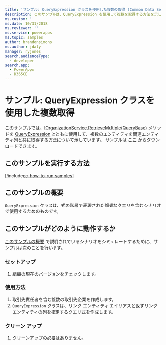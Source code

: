 ```yaml
---
title: 'サンプル: QueryExpression クラスを使用した複数の取得 (Common Data Service) | Microsoft Docs'
description: このサンプルは、QueryExpression を使用して複数を取得する方法を示します
ms.custom: ''
ms.date: 10/31/2018
ms.reviewer: ''
ms.service: powerapps
ms.topic: samples
author: brandonsimons
ms.author: jdaly
manager: ryjones
search.audienceType:
  - developer
search.app:
  - PowerApps
  - D365CE
---
```

# <a name="sample-retrieve-multiple-with-the-queryexpression-class"></a>サンプル: QueryExpression クラスを使用した複数取得

<!-- Re-title? This is really about retrieving  related records 
https://docs.microsoft.com/dynamics365/customer-engagement/developer/org-service/sample-retrieve-multiple-queryexpression-class
-->
このサンプルでは、[IOrganizationService.RetrieveMultiple(QueryBase)](https://docs.microsoft.com/dotnet/api/microsoft.xrm.sdk.iorganizationservice.retrievemultiple?view=dynamics-general-ce-9#Microsoft_Xrm_Sdk_IOrganizationService_RetrieveMultiple_Microsoft_Xrm_Sdk_Query_QueryBase_) メソッドを [QueryExpression](https://docs.microsoft.com/dotnet/api/microsoft.xrm.sdk.query.queryexpression?view=dynamics-general-ce-9) とともに使用して、複数のエンティティを関連エンティティ列と共に取得する方法について示しています。 サンプルは [ここ](https://github.com/Microsoft/PowerApps-Samples/tree/master/cds/orgsvc/C%23/RetrieveMultipleByQueryExpression) からダウンロードできます。

## <a name="how-to-run-this-sample"></a>このサンプルを実行する方法

[!include[cc-how-to-run-samples](../../includes/cc-how-to-run-samples.md)]


## <a name="what-this-sample-does"></a>このサンプルの概要

`QueryExpression` クラスは、式の階層で表現された複雑なクエリを含むシナリオで使用するためのものです。

## <a name="how-this-sample-works"></a>このサンプルがどのように動作するか

[このサンプルの概要](#what-this-sample-does) で説明されているシナリオをシミュレートするために、サンプルは次のことを行います。

### <a name="setup"></a>セットアップ

1. 組織の現在のバージョンをチェックします。

### <a name="demonstrate"></a>使用方法
1. 取引先責任者を含む複数の取引先企業を作成します。
1. `QueryExpression` クラスは、リンク エンティティ エイリアスと返すリンク エンティティの列を指定するクエリ式を作成します。
### <a name="clean-up"></a>クリーン アップ

1. クリーンアップの必要はありません。
